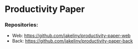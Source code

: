 # Productivity Paper

### Repositories:
- Web: https://github.com/jakeliny/productivity-paper-web
- Back: https://github.com/jakeliny/productivity-paper-back
